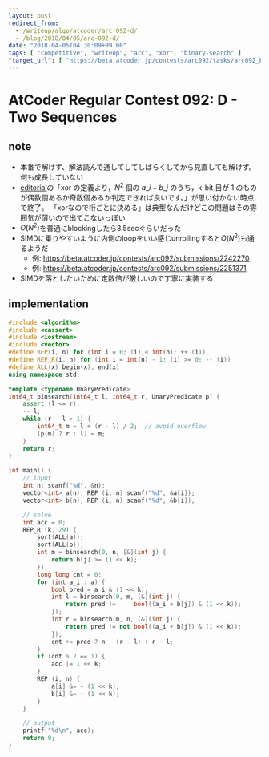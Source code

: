 ```yaml
---
layout: post
redirect_from:
  - /writeup/algo/atcoder/arc-092-d/
  - /blog/2018/04/05/arc-092-d/
date: "2018-04-05T04:30:09+09:00"
tags: [ "competitive", "writeup", "arc", "xor", "binary-search" ]
"target_url": [ "https://beta.atcoder.jp/contests/arc092/tasks/arc092_b" ]
---
```


# AtCoder Regular Contest 092: D - Two Sequences

## note

-   本番で解けず、解法読んで通してしてしばらくしてから見直しても解けず。何も成長していない
-   [editorial](https://img.atcoder.jp/arc092/editorial.pdf)の「xor の定義より，$N^2$ 個の $a\_i + b\_j$ のうち，k-bit 目が 1 のものが偶数個あるか奇数個あるか判定できれば良いです。」が思い付かない時点で終了。 「xorなので桁ごとに決める」は典型なんだけどこの問題はその雰囲気が薄いので出てこないっぽい
-   $O(N^2)$を普通にblockingしたら$3.5$secぐらいだった
-   SIMDに乗りやすいように内側のloopをいい感じunrollingすると$O(N^2)$も通るようだ
    -   例: <https://beta.atcoder.jp/contests/arc092/submissions/2242270>
    -   例: <https://beta.atcoder.jp/contests/arc092/submissions/2251371>
-   SIMDを落としたいために定数倍が厳しいので丁寧に実装する

## implementation

``` c++
#include <algorithm>
#include <cassert>
#include <iostream>
#include <vector>
#define REP(i, n) for (int i = 0; (i) < int(n); ++ (i))
#define REP_R(i, n) for (int i = int(n) - 1; (i) >= 0; -- (i))
#define ALL(x) begin(x), end(x)
using namespace std;

template <typename UnaryPredicate>
int64_t binsearch(int64_t l, int64_t r, UnaryPredicate p) {
    assert (l <= r);
    -- l;
    while (r - l > 1) {
        int64_t m = l + (r - l) / 2;  // avoid overflow
        (p(m) ? r : l) = m;
    }
    return r;
}

int main() {
    // input
    int n; scanf("%d", &n);
    vector<int> a(n); REP (i, n) scanf("%d", &a[i]);
    vector<int> b(n); REP (i, n) scanf("%d", &b[i]);

    // solve
    int acc = 0;
    REP_R (k, 29) {
        sort(ALL(a));
        sort(ALL(b));
        int m = binsearch(0, n, [&](int j) {
            return b[j] >= (1 << k);
        });
        long long cnt = 0;
        for (int a_i : a) {
            bool pred = a_i & (1 << k);
            int l = binsearch(0, m, [&](int j) {
                return pred !=     bool((a_i + b[j]) & (1 << k));
            });
            int r = binsearch(m, n, [&](int j) {
                return pred != not bool((a_i + b[j]) & (1 << k));
            });
            cnt += pred ? n - (r - l) : r - l;
        }
        if (cnt % 2 == 1) {
            acc |= 1 << k;
        }
        REP (i, n) {
            a[i] &= ~ (1 << k);
            b[i] &= ~ (1 << k);
        }
    }

    // output
    printf("%d\n", acc);
    return 0;
}
```
